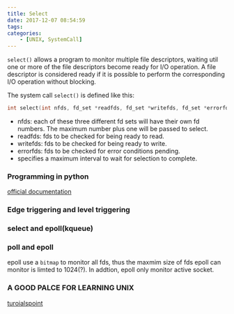 ```yaml
---
title: Select
date: 2017-12-07 08:54:59
tags:
categories:
    - [UNIX, SystemCall]
---
```


`select()` allows a program to monitor multiple file descriptors, waiting util one or more of the file descriptors become ready for I/O operation. A file descriptor is considered ready if it is possible to perform the corresponding I/O operation without blocking.

The system call `select()` is defined like this:
```c
int select(int nfds, fd_set *readfds, fd_set *writefds, fd_set *errorfds, struct timeval *timeout);
```
- nfds: each of these three different fd sets will have their own fd numbers. The maximum number plus one will be passed to select.
- readfds: fds to be checked for being ready to read.
- writefds: fds to be checked for being ready to write.
- errorfds: fds to be checked for error conditions pending.
- specifies a maximum interval to wait for selection to complete.

### Programming in python
[official documentation](https://docs.python.org/3/library/select.html#select.select)

### Edge triggering and level triggering

### select and epoll(kqueue)

### poll and epoll

epoll use a `bitmap` to monitor all fds, thus the maxmim size of fds epoll can monitor is limted to 1024(?). In addtion, epoll only monitor active socket.

### A GOOD PALCE FOR LEARNING UNIX
[turoialspoint](http://www.tutorialspoint.com/unix_system_calls/index.htm)

